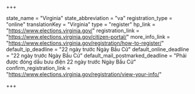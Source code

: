 +++

state_name = "Virginia"
state_abbreviation = "va"
registration_type = "online"
translationKey = "Virginia"
type = "register"
hp_link = "https://www.elections.virginia.gov/"
registration_link = "https://www.elections.virginia.gov/citizen-portal/"
more_info_link = "https://www.elections.virginia.gov/registration/how-to-register/"
default_ip_deadline = "22 ngày trước Ngày Bầu Cử"
default_online_deadline = "22 ngày trước Ngày Bầu Cử"
default_mail_postmarked_deadline = "Phải được đóng dấu bưu điện 22 ngày trước Ngày Bầu Cử"
confirm_registration_link = "https://www.elections.virginia.gov/registration/view-your-info/"

+++